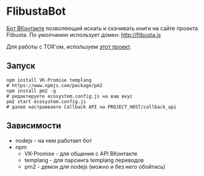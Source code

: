 # FlibustaBot

[Бот ВКонтакте](https://vk.me/f_bot) позволяющий искать и скачивать книги на сайте проекта Flibusta. 
По умолчанию использует домен: http://flibusta.is

Для работы с TOR'ом, используем [этот проект](https://github.com/FlyInk13/FlibustaBot).

## Запуск
```
npm install VK-Promise templang 
# https://www.npmjs.com/package/pm2
npm install pm2 -g
# редактируете ecosystem.config.js на ваш вкус
pm2 start ecosystem.config.js
# далее настраиваете Callback API на PROJECT_HOST/callback_api
```

## Зависимости
- nodejs - на нем работает бот
- npm 
    - VK-Promise - для общения с API ВКонтакте
    - templang - для парсинга templang переводов
    - pm2 - демон для nodejs (можно и без него обойтись) 
